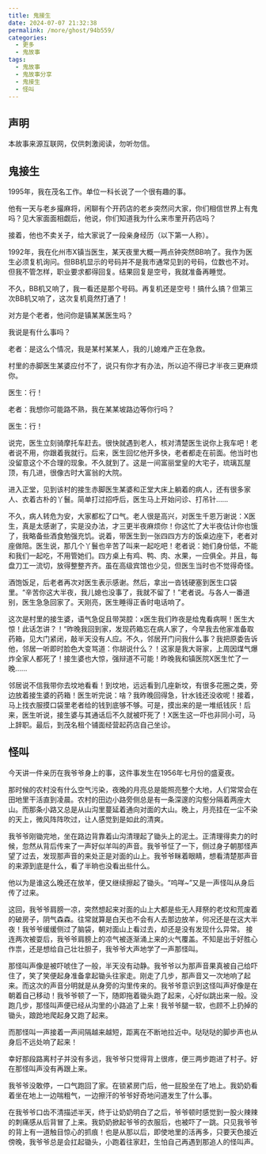 ```yaml
---
title: 鬼接生
date: 2024-07-07 21:32:38
permalink: /more/ghost/94b559/
categories:
  - 更多
  - 鬼故事
tags:
  - 鬼故事
  - 鬼故事分享
  - 鬼接生
  - 怪叫
---
```


## 声明

本故事来源互联网，仅供刺激阅读，勿听勿信。

<InArticleAdsense
    data-ad-client="ca-pub-1725717718088510"
    data-ad-slot="4281148213">
</InArticleAdsense>

<!-- more -->

## 鬼接生

1995年，我在茂名工作。单位一科长说了一个很有趣的事。

他有一天与老乡撮麻将，闲聊有个开药店的老乡突然问大家，你们相信世界上有鬼吗？见大家面面相觑后，他说，你们知道我为什么来市里开药店吗？

接着，他也不卖关子，给大家说了一段亲身经历（以下第一人称）。

1992年，我在化州市X镇当医生，某天夜里大概一两点钟突然BB响了。我作为医生必须复机询问。但BB机显示的号码并不是我市通常见到的号码，位数也不对。但我不管怎样，职业要求都得回复。结果回复是空号，我就准备再睡觉。

不久，BB机又响了，我一看还是那个号码。再复机还是空号！搞什么搞？但第三次BB机又响了，这次复机竟然打通了！

对方是个老者，他问你是镇某某医生吗？

我说是有什么事吗？

老者：是这么个情况，我是某村某某人，我的儿媳难产正在急救。

村里的赤脚医生某婆应付不了，说只有你才有办法，所以迫不得已才半夜三更麻烦你。

医生：行！

老者：我想你可能路不熟，我在某某坡路边等你行吗？

医生：行！

<InArticleAdsense
    data-ad-client="ca-pub-1725717718088510"
    data-ad-slot="4281148213">
</InArticleAdsense>

说完，医生立刻骑摩托车赶去。很快就遇到老人，核对清楚医生说你上我车吧！老者说不用，你跟着我就行。后来，医生回忆他开多快，老者都走在前面。他当时也没留意这个不合理的现象。不久就到了。这是一间富丽堂皇的大宅子，琉璃瓦屋顶，有几进，很像古时大富翁的大院。

进入正堂，见到该村的接生赤脚医生某婆和正堂大床上躺着的病人，还有很多家人、衣着古朴的丫鬟。简单打过招呼后，医生马上开始问诊、打吊针……

不久，病人转危为安，大家都松了口气。老人很是高兴，对医生千恩万谢说：X医生，真是太感谢了，实是没办法，才三更半夜麻烦你！你这忙了大半夜估计你也饿了，我略备些酒食勉强充饥。说着，带医生到一张四四方方的饭桌边座下，老者对座做陪。医生说，那几个丫鬟也辛苦了叫来一起吃吧！老者说：她们身份低，不能和我们一起吃，不用管她们。四方桌上有鸡、鸭、肉、水果，一应俱全。并且，每盘刀工一流切，放得整整齐齐。虽在高级宾馆也少见，但医生当时也不觉得奇怪。

酒饱饭足，后老者再次对医生表示感谢。然后，拿出一沓钱硬塞到医生口袋里。“辛苦你这大半夜，我儿媳也没事了，我就不留了！”老者说。与各人一番道别，医生急急回家了。天刚亮，医生睡得正香时电话响了。

这次是村里的接生婆，语气急促且带哭腔：x医生我们昨夜是给鬼看病啊！医生大惊！此话怎讲？！“昨晚我回到家，发现药箱忘在病人家了，今早我去他家准备取药箱，见大门紧闭，敲半天没有人应。不久，邻居开门问我什么事？我把原委告诉他，邻居一听即时脸色大变骂道：你胡说什么？！这家是我大哥家，上周因煤气爆炸全家人都死了！接生婆也大惊，强辩道不可能！昨晚我和镇医院X医生忙了一晚……

邻居说不信我带你去坟地看看！到坟地，远远看到几座新坟，有很多花圈之类，旁边放着接生婆的药箱！医生听完说：啥？我昨晚回得急，针水钱还没收呢！接着，马上找衣服摸口袋里老者给的钱到底够不够。可是，摸出来的是一堆纸钱灰！后来，医生听说，接生婆与其通话后不久就被吓死了！X医生这一吓也非同小可，马上辞职。最后，到茂名租个铺面经营起药店自己坐诊。

<InArticleAdsense
    data-ad-client="ca-pub-1725717718088510"
    data-ad-slot="4281148213">
</InArticleAdsense>

## 怪叫

<InArticleAdsense
    data-ad-client="ca-pub-1725717718088510"
    data-ad-slot="4281148213">
</InArticleAdsense>

今天讲一件亲历在我爷爷身上的事，这件事发生在1956年七月份的盛夏夜。

那时候的农村没有什么空气污染，夜晚的月亮总是能照亮整个大地，人们常常会在田地里干活直到凌晨。农村的田边小路旁侧总是有一条深邃的沟壑分隔着两座大山。而那条小路又总是从山沟里蔓延着通向对面的大山。晚上，月亮挂在一尘不染的天上，微风阵阵吹过，让人感觉到是如此的清爽。

我爷爷刚锄完地，坐在路边背靠着山沟清理起了锄头上的泥土。正清理得卖力的时候，忽然从背后传来了一声好似羊叫的声音。我爷爷怔了一下，侧过身子朝那怪声望了过去，发现那声音的来处正是对面的山上。我爷爷眯着眼睛，想看清楚那声音的来源到底是什么，看了半晌也没看出些什么。

他以为是谁这么晚还在放羊，便又继续擦起了锄头。“呜咩~”又是一声怪叫从身后传了过来。

<InArticleAdsense
    data-ad-client="ca-pub-1725717718088510"
    data-ad-slot="4281148213">
</InArticleAdsense>

这回，我爷爷肩膀一凉，突然想起来对面的山上大都是些无人拜祭的老坟和荒废着的破房子，阴气森森。往常就算是白天也不会有人去那边放羊，何况还是在这大半夜！我爷爷缓缓侧过了脑袋，朝对面山上看过去，却还是没有发现什么异常。 接连两次被耍后，我爷爷肩膀上的凉气被逐渐涌上来的火气覆盖。不知是出于好胜心作祟，还是想给自己壮壮胆子，我爷爷大声地学了一声那怪叫。

那怪叫声像是被吓唬住了一般，半天没有动静。我爷爷以为那声音果真被自己给吓住了，笑了笑便起身准备拿起锄头往家走。刚走了几步，那声音又一次地响了起来。而这次的声音分明就是从身旁的沟里传来的。我爷爷意识到这怪叫声好像是在朝着自己移动！我爷爷顿了一下，随即拖着锄头跑了起来，心好似跳出来一般。没跑几步，那怪叫声便已经从沟里的小路追了上来！我爷爷腿一软，也顾不上扔掉的锄头，踉跄地爬起身又跑了起来。

而那怪叫一声接着一声间隔越来越短，距离在不断地拉近中。哒哒哒的脚步声也从身后不远处响了起来！

幸好那段路离村子并没有多远，我爷爷只觉得背上很疼，便三两步跑进了村子。好在那怪叫声没有再跟上来。

我爷爷没敢停，一口气跑回了家。在锁紧房门后，他一屁股坐在了地上。我奶奶看着坐在地上一边喘粗气，一边擦汗的爷爷好奇地问道发生了什么事。

在我爷爷口齿不清描述半天，终于让奶奶明白了之后，爷爷顿时感觉到一股火辣辣的刺痛感从后背冒了上来。我奶奶掀起爷爷的衣服后，也被吓了一跳。只见我爷爷的背上有一道触目惊心的抓痕！也是从那以后，即使地里的活再多，只要天色接近傍晚，我爷爷总是会扛起锄头，小跑着往家赶，生怕自己再遇到那追人的怪叫声。